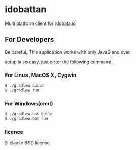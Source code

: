 idobattan
=========

Multi platform client for [idobata.io](https://idobata.io/)

## For Developers
Be careful, This application works with only Java8 and over. 

setup is so easy. just enter the following command.

### For Linux, MacOS X, Cygwin
```bash
$ ./gradlew build
$ ./gradlew run
```
### For Windows(cmd)
```bash
$ ./gradlew.bat build
$ ./gradlew.bat run
```

### licence
3-clause BSD license

